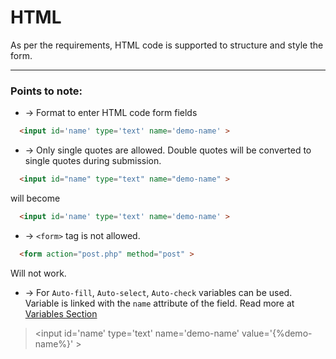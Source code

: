 # HTML

As per the requirements, HTML code is supported to structure and style the form.
___

### Points to note:

- &rarr; Format to enter HTML code form fields

```HTML
  <input id='name' type='text' name='demo-name' >
```

- &rarr; Only single quotes are allowed. Double quotes will be converted to single quotes during submission.

```HTML
  <input id="name" type="text" name="demo-name" > 
```
will become
```HTML
  <input id='name' type='text' name='demo-name' > 
```

-  &rarr; `<form>` tag is not allowed.
```HTML
  <form action="post.php" method="post" > 
```
Will not work.

- &rarr; For `Auto-fill`, `Auto-select`, `Auto-check` variables can be used. Variable is linked with the `name` attribute of the field. Read more at [Variables Section](help/variables.md)

> &lt;input id='name' type='text' name='demo-name' value='{&#37;demo-name&#37;}' &gt;




















